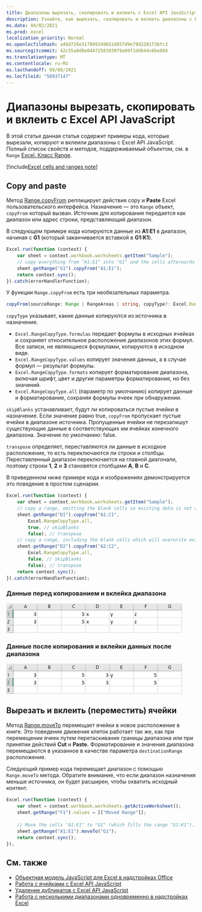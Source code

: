 ```yaml
---
title: Диапазоны вырезать, скопировать и вклеить с Excel API JavaScript
description: Узнайте, как вырезать, скопировать и вклеить диапазоны с Excel API JavaScript.
ms.date: 04/02/2021
ms.prod: excel
localization_priority: Normal
ms.openlocfilehash: a48d726e517899249652d857d9e79d2201f3bfc3
ms.sourcegitcommit: 42c55a8d8e0447258393979a09f1ddb44c6be884
ms.translationtype: MT
ms.contentlocale: ru-RU
ms.lasthandoff: 09/08/2021
ms.locfileid: "58937147"
---
```

# <a name="cut-copy-and-paste-ranges-using-the-excel-javascript-api"></a>Диапазоны вырезать, скопировать и вклеить с Excel API JavaScript

В этой статье данная статья содержит примеры кода, которые вырезали, копируют и вклеили диапазоны с Excel API JavaScript. Полный список свойств и методов, поддерживаемый объектом, см. в `Range` [Excel. Класс Range](/javascript/api/excel/excel.range).

[!include[Excel cells and ranges note](../includes/note-excel-cells-and-ranges.md)]

## <a name="copy-and-paste"></a>Copy and paste

Метод [Range.copyFrom](/javascript/api/excel/excel.range#copyFrom_sourceRange__copyType__skipBlanks__transpose_) реплицирует  действия copy и **Paste** Excel пользовательского интерфейса. Назначение — это `Range` объект, `copyFrom` который вызван. Источник для копирования передается как диапазон или адрес строки, представляющий диапазон.

В следующем примере кода копируются данные из **A1:E1** в диапазон, начиная с **G1** (который заканчивается вставкой в **G1:K1**).

```js
Excel.run(function (context) {
    var sheet = context.workbook.worksheets.getItem("Sample");
    // copy everything from "A1:E1" into "G1" and the cells afterwards ("G1:K1")
    sheet.getRange("G1").copyFrom("A1:E1");
    return context.sync();
}).catch(errorHandlerFunction);
```

У функции `Range.copyFrom` есть три необязательных параметра.

```TypeScript
copyFrom(sourceRange: Range | RangeAreas | string, copyType?: Excel.RangeCopyType, skipBlanks?: boolean, transpose?: boolean): void;
```

`copyType` указывает, какие данные копируются из источника в назначение.

- `Excel.RangeCopyType.formulas` передает формулы в исходных ячейках и сохраняет относительное расположение диапазонов этих формул. Все записи, не являющиеся формулами, копируются в исходном виде.
- `Excel.RangeCopyType.values` копирует значения данных, а в случае формул — результат формулы.
- `Excel.RangeCopyType.formats` копирует форматирование диапазона, включая шрифт, цвет и другие параметры форматирования, но без значений.
- `Excel.RangeCopyType.all` (параметр по умолчанию) копирует данные и форматирование, сохраняя формулы ячеек при обнаружении.

`skipBlanks` устанавливает, будут ли копироваться пустые ячейки в назначение. Если значение равно true, `copyFrom` пропускает пустые ячейки в диапазоне источника.
Пропущенные ячейки не перезапишут существующие данные в соответствующих им ячейках конечного диапазона. Значение по умолчанию: false.

`transpose` определяет, переставляются ли данные в исходное расположение, то есть переключаются ли строки и столбцы.
Переставленный диапазон переключается на главной диагонали, поэтому строки **1**, **2** и **3** становятся столбцами **A**, **B** и **C**.

В приведенном ниже примере кода и изображениях демонстрируется это поведение в простом сценарии.

```js
Excel.run(function (context) {
    var sheet = context.workbook.worksheets.getItem("Sample");
    // copy a range, omitting the blank cells so existing data is not overwritten in those cells
    sheet.getRange("D1").copyFrom("A1:C1",
        Excel.RangeCopyType.all,
        true, // skipBlanks
        false); // transpose
    // copy a range, including the blank cells which will overwrite existing data in the target cells
    sheet.getRange("D2").copyFrom("A2:C2",
        Excel.RangeCopyType.all,
        false, // skipBlanks
        false); // transpose
    return context.sync();
}).catch(errorHandlerFunction);
```

### <a name="data-before-range-is-copied-and-pasted"></a>Данные перед копированием и вклейка диапазона

![Данные в Excel перед запуском метода копирования диапазона.](../images/excel-range-copyfrom-skipblanks-before.png)

### <a name="data-after-range-is-copied-and-pasted"></a>Данные после копирования и вклейки данных после диапазона

![Данные в Excel после запуска метода копирования диапазона.](../images/excel-range-copyfrom-skipblanks-after.png)

## <a name="cut-and-paste-move-cells"></a>Вырезать и вклеить (переместить) ячейки

Метод [Range.moveTo](/javascript/api/excel/excel.range#moveTo_destinationRange_) перемещает ячейки в новое расположение в книге. Это поведение движения клеток работает так [](https://support.microsoft.com/office/803d65eb-6a3e-4534-8c6f-ff12d1c4139e) же, как при перемещении ячеек путем перетаскивание границы диапазона или при принятии действий **Cut** и **Paste.** Форматирование и значения диапазона перемещаются в указанное в качестве параметра `destinationRange` расположение.

Следующий пример кода перемещает диапазон с помощью `Range.moveTo` метода. Обратите внимание, что если диапазон назначения меньше источника, он будет расширен, чтобы охватить исходный контент.

```js
Excel.run(function (context) {
    var sheet = context.workbook.worksheets.getActiveWorksheet();
    sheet.getRange("F1").values = [["Moved Range"]];

    // Move the cells "A1:E1" to "G1" (which fills the range "G1:K1").
    sheet.getRange("A1:E1").moveTo("G1");
    return context.sync();
});
```

## <a name="see-also"></a>См. также

- [Объектная модель JavaScript для Excel в надстройках Office](excel-add-ins-core-concepts.md)
- [Работа с ячейками с Excel API JavaScript](excel-add-ins-cells.md)
- [Удаление дубликатов с Excel API JavaScript](excel-add-ins-ranges-remove-duplicates.md)
- [Работа с несколькими диапазонами одновременно в надстройках Excel](excel-add-ins-multiple-ranges.md)
